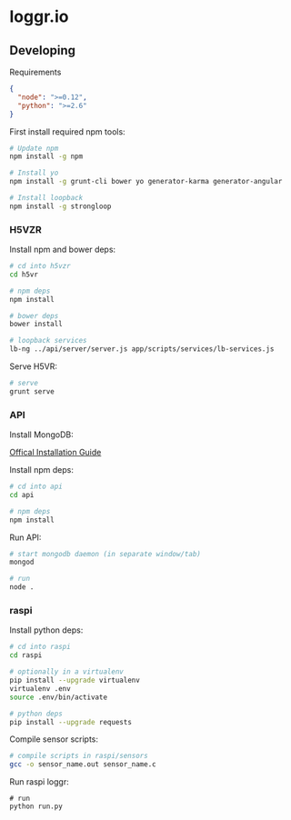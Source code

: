 # loggr.io

## Developing

Requirements

```json
{
  "node": ">=0.12",
  "python": ">=2.6"
}
```

First install required npm tools:

```bash
# Update npm
npm install -g npm

# Install yo
npm install -g grunt-cli bower yo generator-karma generator-angular

# Install loopback
npm install -g strongloop
```

### H5VZR

Install npm and bower deps:

```bash
# cd into h5vzr
cd h5vr

# npm deps
npm install

# bower deps
bower install

# loopback services
lb-ng ../api/server/server.js app/scripts/services/lb-services.js

```

Serve H5VR:

```bash
# serve
grunt serve
```

### API

Install MongoDB:

[Offical Installation Guide](http://docs.mongodb.org/manual/installation/)

Install npm deps:

```bash
# cd into api
cd api

# npm deps
npm install
```

Run API:

```bash
# start mongodb daemon (in separate window/tab)
mongod

# run
node .
```

### raspi

Install python deps:

```bash
# cd into raspi
cd raspi

# optionally in a virtualenv
pip install --upgrade virtualenv
virtualenv .env
source .env/bin/activate

# python deps
pip install --upgrade requests
```

Compile sensor scripts:

```bash
# compile scripts in raspi/sensors
gcc -o sensor_name.out sensor_name.c
```

Run raspi loggr:
```
# run
python run.py
```
